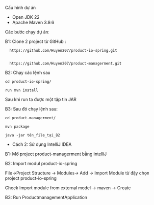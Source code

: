 Cấu hình dự án
- Open JDK  22
- Apache Maven 3.9.6

Các bước chạy dự án:

 B1: Clone 2 project từ GitHub :

      https://github.com/Huyen207/product-io-spring.git
     
 
      https://github.com/Huyen207/product-managerment.git
 
 B2: Chạy các lệnh sau 
 
    cd product-io-spring/
    
    run mvn install
    
  Sau khi run ta được một tập tin JAR

 B3: Sau đó chạy lệnh sau:
 
    cd product-managerment/
  
    mvn package
  
    java -jar tên_file_tại_B2
    
    
    
- Cách 2: Sử dụng IntelliJ IDEA

B1:  Mở project product-managerment bằng intelliJ

B2: Import modul product-io-spring
 
   File->Project Structure -> Modules-> Add -> Import Module từ đậy chọn project product-io-spring 

   Check Import module from external model -> maven -> Create

B3: Run ProductmanagementApplication

 

